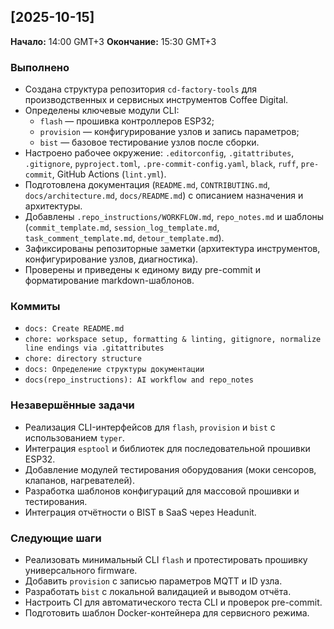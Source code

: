 <!-- markdownlint-configure-file {"MD041": false} -->

## [2025-10-15]

**Начало:**    14:00 GMT+3
**Окончание:** 15:30 GMT+3

### Выполнено

- Создана структура репозитория `cd-factory-tools` для производственных и сервисных инструментов Coffee Digital.
- Определены ключевые модули CLI:
  - `flash` — прошивка контроллеров ESP32;
  - `provision` — конфигурирование узлов и запись параметров;
  - `bist` — базовое тестирование узлов после сборки.
- Настроено рабочее окружение: `.editorconfig`, `.gitattributes`, `.gitignore`, `pyproject.toml`, `.pre-commit-config.yaml`, `black`, `ruff`, `pre-commit`, GitHub Actions (`lint.yml`).
- Подготовлена документация (`README.md`, `CONTRIBUTING.md`, `docs/architecture.md`, `docs/README.md`) с описанием назначения и архитектуры.
- Добавлены `.repo_instructions/WORKFLOW.md`, `repo_notes.md` и шаблоны (`commit_template.md`, `session_log_template.md`, `task_comment_template.md`, `detour_template.md`).
- Зафиксированы репозиторные заметки (архитектура инструментов, конфигурирование узлов, диагностика).
- Проверены и приведены к единому виду pre-commit и форматирование markdown-шаблонов.

### Коммиты

- `docs: Create README.md`
- `chore: workspace setup, formatting & linting, gitignore, normalize line endings via .gitattributes`
- `chore: directory structure`
- `docs: Определение структуры документации`
- `docs(repo_instructions): AI workflow and repo_notes`

### Незавершённые задачи

- Реализация CLI-интерфейсов для `flash`, `provision` и `bist` с использованием `typer`.
- Интеграция `esptool` и библиотек для последовательной прошивки ESP32.
- Добавление модулей тестирования оборудования (моки сенсоров, клапанов, нагревателей).
- Разработка шаблонов конфигураций для массовой прошивки и тестирования.
- Интеграция отчётности о BIST в SaaS через Headunit.

### Следующие шаги

- Реализовать минимальный CLI `flash` и протестировать прошивку универсального firmware.
- Добавить `provision` с записью параметров MQTT и ID узла.
- Разработать `bist` с локальной валидацией и выводом отчёта.
- Настроить CI для автоматического теста CLI и проверок pre-commit.
- Подготовить шаблон Docker-контейнера для сервисного режима.
